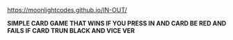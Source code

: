https://moonlightcodes.github.io/IN-OUT/


**SIMPLE CARD GAME THAT WINS IF YOU PRESS IN AND CARD BE RED AND FAILS IF CARD TRUN BLACK AND VICE VER**
